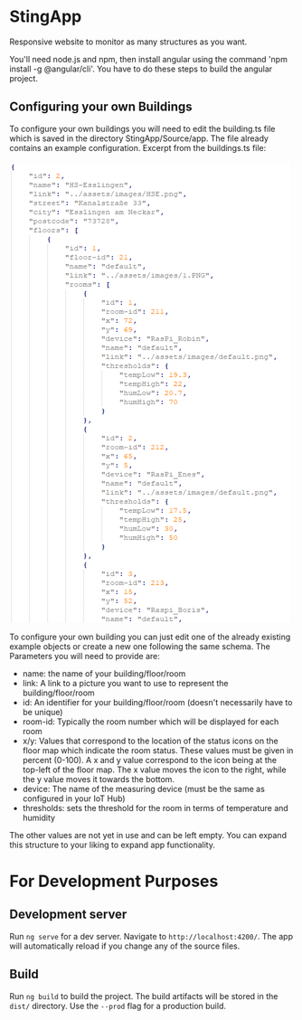 # StingApp

Responsive website to monitor as many structures as you want.

You'll need node.js and npm, then install angular using the command 'npm install -g @angular/cli'. You have to do these steps to build the angular project.

## Configuring your own Buildings
To configure your own buildings you will need to edit the building.ts file which is saved in the directory StingApp/Source/app. The file already contains an example configuration.
Excerpt from the buildings.ts file:<br><br>
![Node.js](buildings.png)

To configure your own building you can just edit one of the already existing example objects or create a new one following the same schema. The Parameters you will need to provide are:
- name: the name of your building/floor/room
- link: A link to a picture you want to use to represent the building/floor/room
- id: An identifier for your building/floor/room (doesn't necessarily have to be unique)
- room-id: Typically the room number which will be displayed for each room
- x/y: Values that correspond to the location of the status icons on the floor map which indicate the room status. These values must be given in percent (0-100). A x and y value correspond to the icon being at the top-left of the floor map. The x value moves the icon to the right, while the y value moves it towards the bottom.
- device: The name of the measuring device (must be the same as configured in your IoT Hub)
- thresholds: sets the threshold for the room in terms of temperature and humidity

The other values are not yet in use and can be left empty. You can expand this structure to your liking to expand app functionality.

# For Development Purposes
## Development server
Run `ng serve` for a dev server. Navigate to `http://localhost:4200/`. The app will automatically reload if you change any of the source files.

## Build
Run `ng build` to build the project. The build artifacts will be stored in the `dist/` directory. Use the `--prod` flag for a production build.
